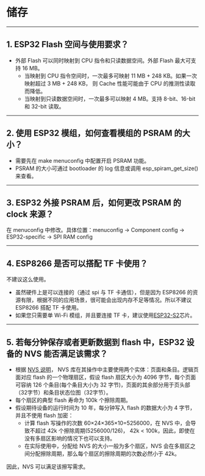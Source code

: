 # 储存

<style>
body {counter-reset: h2}
  h2 {counter-reset: h3}
  h2:before {counter-increment: h2; content: counter(h2) ". "}
  h3:before {counter-increment: h3; content: counter(h2) "." counter(h3) ". "}
  h2.nocount:before, h3.nocount:before, { content: ""; counter-increment: none }
</style>

---

## ESP32 Flash 空间与使用要求？

- 外部 Flash 可以同时映射到 CPU 指令和只读数据空间。外部 Flash 最大可支持 16 MB。 
  - 当映射到 CPU 指令空间时，一次最多可映射 11 MB + 248 KB。如果一次映射超过 3 MB + 248 KB， 则 Cache 性能可能由于 CPU 的推测性读取而降低。 
  - 当映射到只读数据空间时，一次最多可以映射 4 MB。支持 8-bit、16-bit 和 32-bit 读取。

---

## 使用 ESP32 模组，如何查看模组的 PSRAM 的大小？

- 需要先在 make menuconfig 中配置开启 PSRAM 功能。
- PSRAM 的大小可通过 bootloader 的 log 信息或调用 esp_spiram_get_size() 来查看。

---

## ESP32 外接 PSRAM 后，如何更改 PSRAM 的 clock 来源？

在 menuconfig 中修改。具体位置：menuconfig -> Component config -> ESP32-specific -> SPI RAM config 

---

## ESP8266 是否可以搭配 TF 卡使用？

不建议这么使用。
  - 虽然硬件上是可以连接的（通过 spi 与 TF 卡通信），但是因为 ESP8266 的资源有限，根据不同的应用场景，很可能会出现内存不足等情况。所以不建议 ESP8266 搭配 TF 卡使用。
  - 如果您只需要单 Wi-Fi 模组，并且要连接 TF 卡，建议使用[ESP32-S2](https://www.espressif.com/sites/default/files/documentation/esp32-s2_datasheet_cn.pdf)芯片。

---
## 若每分钟保存或者更新数据到 flash 中，ESP32 设备的 NVS 能否满足该需求？

- 根据 [NVS  说明](https://docs.espressif.com/projects/esp-idf/zh_CN/latest/esp32/api-reference/storage/nvs_flash.html)， NVS 库在其操作中主要使用两个实体：页面和条目。逻辑页面对应 flash 的一个物理扇区，假设 flash 扇区大小为 4096 字节，每个页面可容纳 126 个条目(每个条目大小为 32 字节)，页面的其余部分用于页头部（32字节）和条目状态位图（32字节）。
- 每个扇区的典型 flash 寿命为 100k 个擦除周期。
- 假设期待设备的运行时间为 10 年，每分钟写入 flash 的数据大小为 4 字节，并且不使用 flash 加密：
  - 计算 flash 写操作的次数 60×24×365×10=5256000，在 NVS 中，会导致不超过 42k 个擦除周期(5256000/126)， 42k < 100k，因此，即使在没有多扇区影响的情况下也可以支持。
  - 在实际使用中，分配给 NVS 的大小一般为多个扇区，NVS 会在多扇区之间分配擦除周期，那么每个扇区的擦除周期的次数必然小于 42k。
  
因此，NVS 可以满足该擦写需求。

